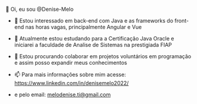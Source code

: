 👋 Oi, eu sou @Denise-Melo
- 👀 Estou interessado em back-end com Java e as frameworks do front-end nas horas vagas, principalmente Angular e Vue
- 🌱 Atualmente estou estudando para a Certificação Java Oracle e iniciarei a faculdade de Analise de Sistemas na prestigiada FIAP
- 💞️ Estou procurando colaborar em projetos voluntários em programação e assim posso expandir meus conhecimentos
- 📫 Para mais informações sobre mim acesse: https://www.linkedin.com/in/denisemelo2022/

 - e pelo email: melodenise.ti@gmail.com


